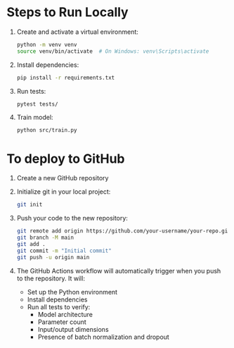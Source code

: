 # Steps to Run Locally
1. Create and activate a virtual environment:
   ```bash
   python -m venv venv
   source venv/bin/activate  # On Windows: venv\Scripts\activate
   ```

2. Install dependencies:
   ```bash
   pip install -r requirements.txt
   ```

3. Run tests:
   ```bash
   pytest tests/
   ```

4. Train model:
   ```bash
   python src/train.py
   ```

# To deploy to GitHub
1. Create a new GitHub repository
2. Initialize git in your local project:
   ```bash
   git init
   ```
3. Push your code to the new repository:
   ```bash
   git remote add origin https://github.com/your-username/your-repo.git
   git branch -M main
   git add .
   git commit -m "Initial commit"
   git push -u origin main
   ```

4. The GitHub Actions workflow will automatically trigger when you push to the repository. It will:
   - Set up the Python environment
   - Install dependencies
   - Run all tests to verify:
     - Model architecture
     - Parameter count
     - Input/output dimensions
     - Presence of batch normalization and dropout  
